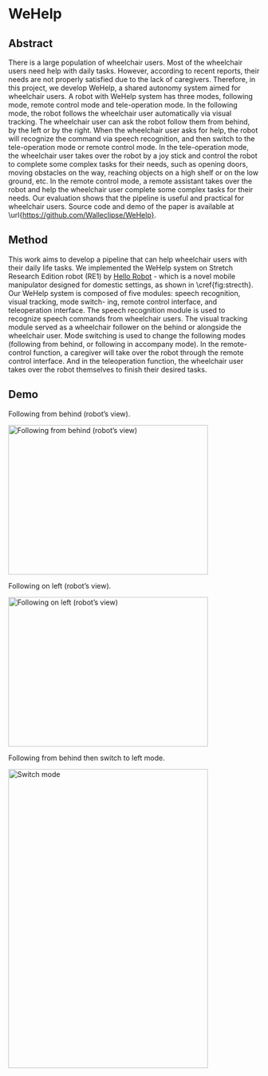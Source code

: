 # WeHelp
## Abstract
There is a large population of wheelchair users. Most of the wheelchair users need help with daily tasks. However, according to recent reports, their needs are not properly satisfied due to the lack of caregivers. Therefore, in this project, we develop WeHelp, a shared autonomy system aimed for wheelchair users. A robot with WeHelp system has three modes, following mode, remote control mode and tele-operation mode. In the following mode, the robot follows the wheelchair user automatically via visual tracking. The wheelchair user can ask the robot follow them from behind, by the left or by the right. When the wheelchair user asks for help, the robot will recognize the command via speech recognition, and then switch to the tele-operation mode or remote control mode. In the tele-operation mode, the wheelchair user takes over the robot by a joy stick and control the robot to complete some complex tasks for their needs, such as opening doors, moving obstacles on the way, reaching objects on a high shelf or on the low ground, etc. In the remote control mode, a remote assistant takes over the robot and help the wheelchair user complete some complex tasks for their needs. Our evaluation shows that the pipeline is useful and practical for wheelchair users. Source code and demo of the paper is available at \url{https://github.com/Walleclipse/WeHelp}.

## Method

This work aims to develop a pipeline that can help wheelchair users with their daily life tasks. We implemented the WeHelp system on 
Stretch Research Edition robot (RE1) by [Hello Robot](https://hello-robot.com/product) - which is a novel mobile manipulator designed for domestic settings, as shown in \cref{fig:strecth}. Our WeHelp system is composed of five modules: speech recognition, visual tracking, mode switch-
ing, remote control interface, and teleoperation interface. The speech recognition module is used to recognize speech commands from wheelchair users. The visual tracking module served as a wheelchair follower on the behind or alongside the wheelchair user. Mode switching is used to change the following modes (following from behind, or following in accompany mode). In the remote-control function, a caregiver will take over the robot through the remote control interface. And in the teleoperation function, the wheelchair user takes over the robot themselves to finish their desired tasks. 

## Demo

Following from behind (robot’s view).  
  
<img src="demo/track_2.gif" width="400" height="300" alt="Following from behind (robot’s view)"/>  
  
Following on left (robot’s view). 
  
<img src="demo/track_3.gif" width="400" height="300" alt="Following on left (robot’s view)"/>  
  
Following from behind then switch to left mode. 
  
<img src="demo/track_1.gif" width="400" height="600" alt="Switch mode"/>  
  
